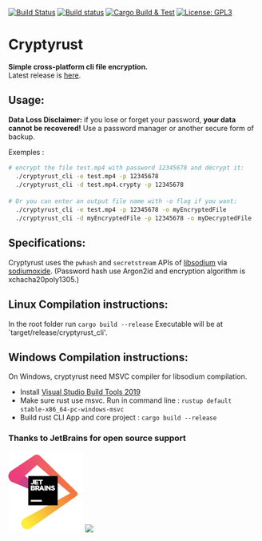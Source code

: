 [![Build Status](https://app.travis-ci.com/Antidote1911/cryptyrust.svg?branch=master)](https://app.travis-ci.com/Antidote1911/cryptyrust)
[![Build status](https://ci.appveyor.com/api/projects/status/3yludsnwm5a1jnsa/branch/master?svg=true)](https://ci.appveyor.com/project/Antidote1911/cryptyrust/branch/master)
[![Cargo Build & Test](https://github.com/Antidote1911/cryptyrust/actions/workflows/ci.yml/badge.svg)](https://github.com/Antidote1911/cryptyrust/actions/workflows/ci.yml)
[![License: GPL3](https://img.shields.io/badge/License-GPL3-green.svg)](https://opensource.org/licenses/GPL-3.0)


# Cryptyrust
**Simple cross-platform cli file encryption.**<br/>
Latest release is [here](https://github.com/Antidote1911/cryptyrust/releases/latest).

## Usage:
**Data Loss Disclaimer:** if you lose or forget your password, **your data cannot be recovered!** Use a password manager or another secure form of backup.<br/>

Exemples :
```bash
# encrypt the file test.mp4 with password 12345678 and décrypt it:
  ./cryptyrust_cli -e test.mp4 -p 12345678
  ./cryptyrust_cli -d test.mp4.crypty -p 12345678

# Or you can enter an output file name with -o flag if you want:
  ./cryptyrust_cli -e test.mp4 -p 12345678 -o myEncryptedFile
  ./cryptyrust_cli -d myEncryptedFile -p 12345678 -o myDecryptedFile
```

## Specifications:
Cryptyrust uses the `pwhash` and `secretstream` APIs of [libsodium](https://doc.libsodium.org/) via [sodiumoxide](https://github.com/sodiumoxide/sodiumoxide).
(Password hash use Argon2id and encryption algorithm is xchacha20poly1305.)

## Linux Compilation instructions:
In the root folder run `cargo build --release`
Executable will be at `target/release/cryptyrust_cli'.

## Windows Compilation instructions:
On Windows, cryptyrust need MSVC compiler for libsodium compilation.
- Install [Visual Studio Build Tools 2019](https://visualstudio.microsoft.com/fr/thank-you-downloading-visual-studio/?sku=BuildTools&rel=16)  
- Make sure rust use msvc. Run in command line :
`rustup default stable-x86_64-pc-windows-msvc`
- Build rust CLI App and core project : `cargo build --release`

### Thanks to JetBrains for open source support

<a href="https://www.jetbrains.com/"><img src="./jetbrains.png" alt="jetbrains" width="150"></a>
<img src='https://www.gnu.org/graphics/gplv3-with-text-136x68.png'/>

